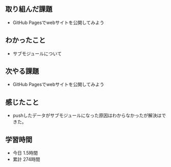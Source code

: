 ## 取り組んだ課題
- GitHub Pagesでwebサイトを公開してみよう
## わかったこと
- サブモジュールについて
## 次やる課題
- GitHub Pagesでwebサイトを公開してみよう
## 感じたこと
- pushしたデータがサブモジュールになった原因はわからなかったが解決はできた。
## 学習時間
- 今日 1.5時間
- 累計 274時間
